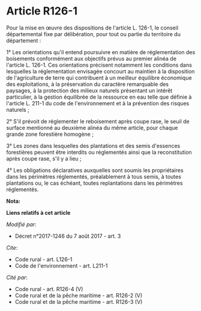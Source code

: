 # Article R126-1

Pour la mise en œuvre des dispositions de l'article L. 126-1, le conseil départemental fixe par délibération, pour tout ou
partie du territoire du département :

1° Les orientations qu'il entend poursuivre en matière de réglementation des boisements conformément aux objectifs prévus au
premier alinéa de l'article L. 126-1. Ces orientations précisent notamment les conditions dans lesquelles la réglementation
envisagée concourt au maintien à la disposition de l'agriculture de terre qui contribuent à un meilleur équilibre économique
des exploitations, à la préservation du caractère remarquable des paysages, à la protection des milieux naturels présentant
un intérêt particulier, à la gestion équilibrée de la ressource en eau telle que définie à l'article L. 211-1 du code de
l'environnement et à la prévention des risques naturels ;

2° S'il prévoit de réglementer le reboisement après coupe rase, le seuil de surface mentionné au deuxième alinéa du même
article, pour chaque grande zone forestière homogène ;

3° Les zones dans lesquelles des plantations et des semis d'essences forestières peuvent être interdits ou réglementés ainsi
que la reconstitution après coupe rase, s'il y a lieu ;

4° Les obligations déclaratives auxquelles sont soumis les propriétaires dans les périmètres réglementés, préalablement à
tous semis, à toutes plantations ou, le cas échéant, toutes replantations dans les périmètres réglementés.

**Nota:**



**Liens relatifs à cet article**

_Modifié par_:

  - Décret n°2017-1246 du 7 août 2017 - art. 3

_Cite_:

  - Code rural - art. L126-1
  - Code de l'environnement - art. L211-1

_Cité par_:

  - Code rural - art. R126-4 (V)
  - Code rural et de la pêche maritime - art. R126-2 (V)
  - Code rural et de la pêche maritime - art. R126-3 (V)

